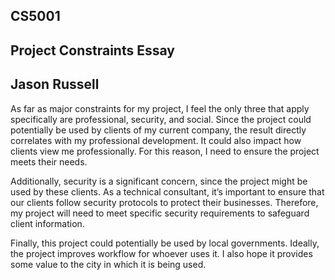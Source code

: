 ## CS5001 
## Project Constraints Essay
## Jason Russell

As far as major constraints for my project, I feel the only three that apply specifically are professional, security, and social. Since the project could potentially be used by clients of my current company, the result directly correlates with my professional development. It could also impact how clients view me professionally. For this reason, I need to ensure the project meets their needs.

Additionally, security is a significant concern, since the project might be used by these clients. As a technical consultant, it’s important to ensure that our clients follow security protocols to protect their businesses. Therefore, my project will need to meet specific security requirements to safeguard client information. 

Finally, this project could potentially be used by local governments. Ideally, the project improves workflow for whoever uses it. I also hope it provides some value to the city in which it is being used. 
